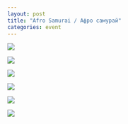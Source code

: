 ```yaml
---
layout: post
title: "Afro Samurai / Афро самурай"
categories: event
---
```

![](https://pics.livejournal.com/quillcraft/pic/000frqza)

![](https://pics.livejournal.com/quillcraft/pic/000ftszz)

![](https://pics.livejournal.com/quillcraft/pic/000fxgc7)

![](https://pics.livejournal.com/quillcraft/pic/000g727p)

![](https://pics.livejournal.com/quillcraft/pic/000g81xe)

![](https://pics.livejournal.com/quillcraft/pic/000fyep5)